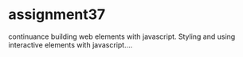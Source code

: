 # assignment37
continuance building web elements with javascript. Styling and using interactive elements with javascript....
